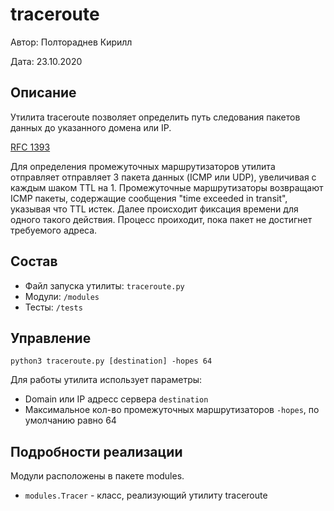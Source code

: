 # traceroute

Автор: Полтораднев Кирилл

Дата: 23.10.2020

## Описание
Утилита traceroute позволяет определить путь следования пакетов данных до указанного домена или IP.

[RFC 1393](https://tools.ietf.org/html/rfc1393)

Для определения промежуточных маршрутизаторов утилита отправляет отправляет 3 пакета данных (ICMP или UDP), увеличивая с каждым шаком TTL на 1. Промежуточные маршрутизаторы возвращают ICMP пакеты, содержащие сообщения "time exceeded in transit", указывая что TTL истек. Далее происходит фиксация времени для одного такого действия. Процесс проиходит, пока пакет не достигнет требуемого адреса.

## Состав
* Файл запуска утилиты: `traceroute.py`
* Модули: `/modules`
* Тесты: `/tests`

## Управление
`python3 traceroute.py [destination] -hopes 64 `

Для работы утилита использует параметры:

* Domain или IP адресс сервера `destination`
* Максимальное кол-во промежуточных маршрутизаторов `-hopes`, по умолчанию равно 64

## Подробности реализации
Модули расположены в пакете modules. 
* `modules.Tracer` - класс, реализующий утилиту traceroute


